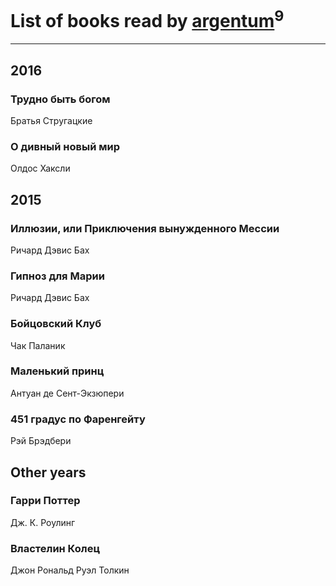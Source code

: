 # List of books read by [argentum](https://plus.google.com/+AlexandraPoliakova)<sup>9</sup>
---

## 2016

### Трудно быть богом
Братья Стругацкие


### О дивный новый мир
Олдос Хаксли



## 2015

### Иллюзии, или Приключения вынужденного Мессии
Ричард Дэвис Бах


### Гипноз для Марии
Ричард Дэвис Бах


### Бойцовский Клуб
Чак Паланик


### Маленький принц
Антуан де Сент-Экзюпери


### 451 градус по Фаренгейту
Рэй Брэдбери



## Other years

### Гарри Поттер
Дж. К. Роулинг


### Властелин Колец
Джон Рональд Руэл Толкин



